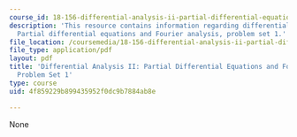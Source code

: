 ```yaml
---
course_id: 18-156-differential-analysis-ii-partial-differential-equations-and-fourier-analysis-spring-2016
description: 'This resource contains information regarding differential analysis II:
  Partial differential equations and Fourier analysis, problem set 1.'
file_location: /coursemedia/18-156-differential-analysis-ii-partial-differential-equations-and-fourier-analysis-spring-2016/4f859229b899435952f0dc9b7884ab8e_MIT18_156S16_pset1.pdf
file_type: application/pdf
layout: pdf
title: 'Differential Analysis II: Partial Differential Equations and Fourier Analysis,
  Problem Set 1'
type: course
uid: 4f859229b899435952f0dc9b7884ab8e

---
```

None